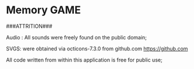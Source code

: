 # Memory GAME

###ATTRITION###

Audio : All sounds were freely found on the public domain;

SVGS: were obtained via octicons-7.3.0 from github.com
https://github.com


All code written from within this application is free for public use;
